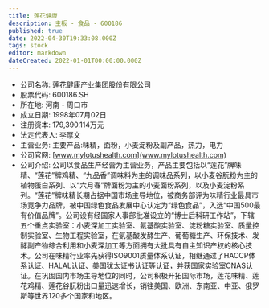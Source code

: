 ```yaml
---
title: 莲花健康
description: 主板 - 食品 - 600186
published: true
date: 2022-04-30T19:33:08.000Z
tags: stock
editor: markdown
dateCreated: 2022-01-01T00:00:00.000Z
---
```


- 公司名称: 莲花健康产业集团股份有限公司
- 股票代码: 600186.SH
- 所在地: 河南 - 周口市
- 成立日期: 1998年07月02日
- 注册资本: 179,390.114万元
- 法定代表人: 李厚文
- 主营业务: 主要产品:味精，面粉，小麦淀粉及副产品，热力，电力
- 公司官网: [www.mylotushealth.com](www.mylotushealth.com)
- 公司介绍: 公司以食品生产经营为主营业务，产品主要包括以“莲花”牌味精、“莲花”牌鸡精、“九品香”调味料为主的调味品系列，以小麦谷朊粉为主的植物蛋白系列、以“六月春”牌面粉为主的小麦面粉系列，以及小麦淀粉系列。“莲花”牌味精长期占据中国市场主导地位，被商务部评为味精行业最具市场竞争力品牌，被中国绿色食品发展中心认定为“绿色食品”，入选“中国500最有价值品牌”。公司设有经国家人事部批准设立的“博士后科研工作站”，下辖五个重点实验室：小麦深加工实验室、氨基酸实验室、淀粉糖实验室、质量控制实验室、生物工程实验室，在氨基酸发酵生产、葡萄糖生产、环保技术、发酵副产物综合利用和小麦深加工等方面拥有大批具有自主知识产权的核心技术。公司在味精行业率先获得ISO9001质量体系认证，相继通过了HACCP体系认证、HALAL认证、美国犹太证书认证等认证，并获国家实验室CNAS认证。在巩固国内市场主导地位的同时，公司积极开拓国际市场，莲花味精、莲花鸡精、莲花谷朊粉出口量迅速增长，销往美国、欧洲、东南亚、中亚、俄罗斯等世界120多个国家和地区。


